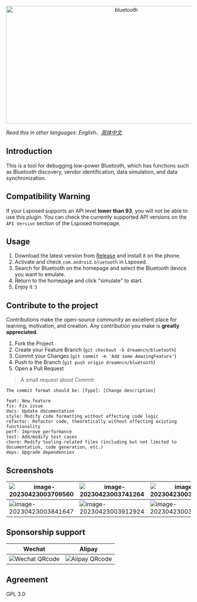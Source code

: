 <p align="center">
  <img src="https://socialify.git.ci/dreamncn/bluetooth/image?description=1&font=Source%20Code%20Pro&forks=1&issues=1&logo=https%3A%2F%2Fpic.dreamn.cn%2FuPic%2F2023_04_22_23_52_24_1682178744_1682178744595_CRaKET.png&name=1&pattern=Floating%20Cogs&pulls=1&stargazers=1&theme=Auto" alt="bluetooth" width="640" height="320" /></p>

 *Read this in other languages: English、[简体中文](README.zh_CN.md).*

## Introduction
This is a tool for debugging low-power Bluetooth, which has functions such as Bluetooth discovery, vendor identification, data simulation, and data synchronization.

## Compatibility Warning

If your Lsposed supports an API level **lower than 93**, you will not be able to use this plugin. You can check the currently supported API versions on the `API Version` section of the Lsposed homepage.


## Usage

1. Download the latest version from [Release](https://github.com/dreamncn/bluetooth/releases) and install it on the phone.
2. Activate and check `com.android.bluetooth` in Lsposed.
2. Search for Bluetooth on the homepage and select the Bluetooth device you want to emulate.
2. Return to the homepage and click "simulate" to start.
2. Enjoy it :)

##  Contribute to the project

Contributions make the open-source community an excellent place for learning, motivation, and creation. Any contribution you make is **greatly appreciated**.

1. Fork the Project
2. Create your Feature Branch (`git checkout -b dreamncn/bluetooth`)
3. Commit your Changes (`git commit -m 'Add some AmazingFeature'`)
4. Push to the Branch (`git push origin dreamncn/bluetooth`)
5. Open a Pull Request

> A small request about Commit: 

```
The commit format should be: [Type]: [Change description]

feat: New feature
fix: Fix issue
docs: Update documentation
style: Modify code formatting without affecting code logic
refactor: Refactor code, theoretically without affecting existing functionality
perf: Improve performance
test: Add/modify test cases
chore: Modify tooling-related files (including but not limited to documentation, code generation, etc.)
deps: Upgrade dependencies
```

## Screenshots

| ![image-20230423003709560](https://pic.dreamn.cn/uPic/2023_04_23_00_37_12_1682181432_1682181432157_FujGlZ.png) | ![image-20230423003741264](https://pic.dreamn.cn/uPic/2023_04_23_00_37_44_1682181464_1682181464412_pHiGh0.png) | ![image-20230423003806966](https://pic.dreamn.cn/uPic/2023_04_23_00_38_09_1682181489_1682181489088_Ek7N08.png) |
| ------------------------------------------------------------ | ------------------------------------------------------------ | ------------------------------------------------------------ |
| ![image-20230423003841647](https://pic.dreamn.cn/uPic/2023_04_23_00_38_51_1682181531_1682181531325_4D4a83.png) | ![image-20230423003912924](https://pic.dreamn.cn/uPic/2023_04_23_00_39_14_1682181554_1682181554862_V0wqQf.png) | ![image-20230423003938267](https://pic.dreamn.cn/uPic/2023_04_23_00_39_40_1682181580_1682181580266_ruC8Tc.png) |

## Sponsorship support

|                                                Wechat                                                |                                                Alipay                                                |
|:----------------------------------------------------------------------------------------------------:|:----------------------------------------------------------------------------------------------------:|
| ![Wechat QRcode](https://pic.dreamn.cn/uPic/2023_04_23_00_41_49_1682181709_1682181709722_KGWAI6.jpg) | ![Alipay QRcode](https://pic.dreamn.cn/uPic/2023_04_23_00_42_02_1682181722_1682181722820_82xpxH.jpg) |



## Agreement

GPL 3.0
